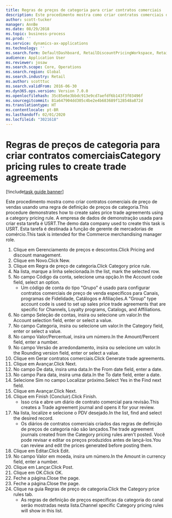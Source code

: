```yaml
---
title: Regras de preços de categoria para criar contratos comerciais
description: Este procedimento mostra como criar contratos comerciais de preço de vendas usando uma regra de definição de preços de categoria.
author: scott-tucker
manager: AnnBe
ms.date: 08/29/2018
ms.topic: business-process
ms.prod: ''
ms.service: dynamics-ax-applications
ms.technology: ''
ms.search.form: DefaultDashboard, RetailDiscountPricingWorkspace, RetailPricingDiscountCategoryPriceRule, RetailCategoryPriceRule, EcoResCategorySingleLookup, RetailCategoryPriceWizard, PriceDiscAdm, PriceDiscAdmTable
audience: Application User
ms.reviewer: josaw
ms.search.scope: Core, Operations
ms.search.region: Global
ms.search.industry: Retail
ms.author: scotttuc
ms.search.validFrom: 2016-06-30
ms.dyn365.ops.version: Version 7.0.0
ms.openlocfilehash: 35c85e6e3bbdc913e9cd7aefdf6b143f3f03496f
ms.sourcegitcommit: 81a647904dd305c4be2e4b683689f128548a872d
ms.translationtype: HT
ms.contentlocale: pt-BR
ms.lasthandoff: 02/01/2020
ms.locfileid: "3021618"
---
```

# <a name="category-pricing-rules-to-create-trade-agreements"></a><span data-ttu-id="39377-103">Regras de preços de categoria para criar contratos comerciais</span><span class="sxs-lookup"><span data-stu-id="39377-103">Category pricing rules to create trade agreements</span></span>

[!include[task guide banner](../includes/task-guide-banner.md)]

<span data-ttu-id="39377-104">Este procedimento mostra como criar contratos comerciais de preço de vendas usando uma regra de definição de preços de categoria.</span><span class="sxs-lookup"><span data-stu-id="39377-104">This procedure demonstrates how to create sales price trade agreements using a category pricing rule.</span></span> <span data-ttu-id="39377-105">A empresa de dados de demonstração usada para criar esta tarefa é USRT.</span><span class="sxs-lookup"><span data-stu-id="39377-105">The demo data company used to create this task is USRT.</span></span> <span data-ttu-id="39377-106">Esta tarefa é destinada à função de gerente de mercadorias de comércio.</span><span class="sxs-lookup"><span data-stu-id="39377-106">This task is intended for the Commerce merchandising manager role.</span></span>

1. <span data-ttu-id="39377-107">Clique em Gerenciamento de preços e descontos.</span><span class="sxs-lookup"><span data-stu-id="39377-107">Click Pricing and discount management.</span></span>
2. <span data-ttu-id="39377-108">Clique em Novo.</span><span class="sxs-lookup"><span data-stu-id="39377-108">Click New.</span></span>
3. <span data-ttu-id="39377-109">Clique em Regra de preço de categoria.</span><span class="sxs-lookup"><span data-stu-id="39377-109">Click Category price rule.</span></span>
4. <span data-ttu-id="39377-110">Na lista, marque a linha selecionada.</span><span class="sxs-lookup"><span data-stu-id="39377-110">In the list, mark the selected row.</span></span>
5. <span data-ttu-id="39377-111">No campo Código da conta, selecione uma opção.</span><span class="sxs-lookup"><span data-stu-id="39377-111">In the Account code field, select an option.</span></span>
    * <span data-ttu-id="39377-112">Um código de conta do tipo "Grupo" é usado para configurar contratos comerciais de preço de venda específicos para Canais, programas de Fidelidade, Catálogos e Afiliações.</span><span class="sxs-lookup"><span data-stu-id="39377-112">A "Group" type account code is used to set up sales price trade agreements that are specific for Channels, Loyalty programs, Catalogs, and Affiliations.</span></span>  
6. <span data-ttu-id="39377-113">No campo Seleção de contas, insira ou selecione um valor.</span><span class="sxs-lookup"><span data-stu-id="39377-113">In the Account selection field, enter or select a value.</span></span>
7. <span data-ttu-id="39377-114">No campo Categoria, insira ou selecione um valor.</span><span class="sxs-lookup"><span data-stu-id="39377-114">In the Category field, enter or select a value.</span></span>
8. <span data-ttu-id="39377-115">No campo Valor/Percentual, insira um número.</span><span class="sxs-lookup"><span data-stu-id="39377-115">In the Amount/Percent field, enter a number.</span></span>
9. <span data-ttu-id="39377-116">No campo Versão de arredondamento, insira ou selecione um valor.</span><span class="sxs-lookup"><span data-stu-id="39377-116">In the Rounding version field, enter or select a value.</span></span>
10. <span data-ttu-id="39377-117">Clique em Gerar contratos comerciais.</span><span class="sxs-lookup"><span data-stu-id="39377-117">Click Generate trade agreements.</span></span>
11. <span data-ttu-id="39377-118">Clique em Avançar.</span><span class="sxs-lookup"><span data-stu-id="39377-118">Click Next.</span></span>
12. <span data-ttu-id="39377-119">No campo De data, insira uma data.</span><span class="sxs-lookup"><span data-stu-id="39377-119">In the From date field, enter a date.</span></span>
13. <span data-ttu-id="39377-120">No campo Para data, insira uma data.</span><span class="sxs-lookup"><span data-stu-id="39377-120">In the To date field, enter a date.</span></span>
14. <span data-ttu-id="39377-121">Selecione Sim no campo Localizar próximo.</span><span class="sxs-lookup"><span data-stu-id="39377-121">Select Yes in the Find next field.</span></span>
15. <span data-ttu-id="39377-122">Clique em Avançar.</span><span class="sxs-lookup"><span data-stu-id="39377-122">Click Next.</span></span>
16. <span data-ttu-id="39377-123">Clique em Finish (Concluir).</span><span class="sxs-lookup"><span data-stu-id="39377-123">Click Finish.</span></span>
    * <span data-ttu-id="39377-124">Isso cria e abre um diário de contrato comercial para revisão.</span><span class="sxs-lookup"><span data-stu-id="39377-124">This creates a Trade agreement journal and opens it for your review.</span></span>  
17. <span data-ttu-id="39377-125">Na lista, localize e selecione o PDV desejado.</span><span class="sxs-lookup"><span data-stu-id="39377-125">In the list, find and select the desired record.</span></span>
    * <span data-ttu-id="39377-126">Os diários de contratos comerciais criados das regras de definição de preços de categoria não são lançados.</span><span class="sxs-lookup"><span data-stu-id="39377-126">The trade agreement journals created from the Category pricing rules aren't posted.</span></span> <span data-ttu-id="39377-127">Você pode revisar e editar os preços produzidos antes de lançá-los.</span><span class="sxs-lookup"><span data-stu-id="39377-127">You can  review and edit the prices generated before posting them.</span></span>  
18. <span data-ttu-id="39377-128">Clique em Editar.</span><span class="sxs-lookup"><span data-stu-id="39377-128">Click Edit.</span></span>
19. <span data-ttu-id="39377-129">No campo Valor em moeda, insira um número.</span><span class="sxs-lookup"><span data-stu-id="39377-129">In the Amount in currency field, enter a number.</span></span>
20. <span data-ttu-id="39377-130">Clique em Lançar.</span><span class="sxs-lookup"><span data-stu-id="39377-130">Click Post.</span></span>
21. <span data-ttu-id="39377-131">Clique em OK.</span><span class="sxs-lookup"><span data-stu-id="39377-131">Click OK.</span></span>
22. <span data-ttu-id="39377-132">Feche a página.</span><span class="sxs-lookup"><span data-stu-id="39377-132">Close the page.</span></span>
23. <span data-ttu-id="39377-133">Feche a página.</span><span class="sxs-lookup"><span data-stu-id="39377-133">Close the page.</span></span>
24. <span data-ttu-id="39377-134">Clique na guia Regras de preço de categoria.</span><span class="sxs-lookup"><span data-stu-id="39377-134">Click the Category price rules tab.</span></span>
    * <span data-ttu-id="39377-135">As regras de definição de preços específicas da categoria do canal serão mostradas nesta lista.</span><span class="sxs-lookup"><span data-stu-id="39377-135">Channel specific Category pricing rules will show in this list.</span></span>  

